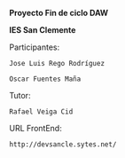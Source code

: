 **Proyecto Fin de ciclo DAW**

**IES San Clemente**

Participantes:

	Jose Luis Rego Rodríguez

	Oscar Fuentes Maña

Tutor:

	Rafael Veiga Cid

URL FrontEnd:

	http://devsancle.sytes.net/
